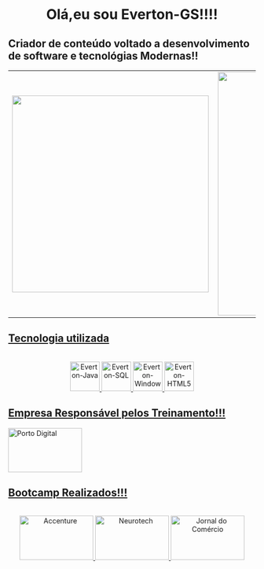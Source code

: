 
  <h1 align="center"> Olá,eu sou Everton-GS!!!!</h1>
  <h2>Criador de conteúdo voltado a desenvolvimento de software  e tecnológias Modernas!!</h2>



<div align="center">
  <a href="https://github.com/Everton-GS">  
<table>
    <tr>
        <td><img width="400px" align="left" src="https://github-readme-stats.vercel.app/api/top-langs/?username=Everton-GS&hide=html&layout=compact&theme=dracula" /></td>
        <td><img width="495px" align="left" src="https://github-readme-stats.vercel.app/api?username=Everton-GS&theme=dracula"/></td>
    </tr>   
</table>
 <h2 align="left">Tecnologia utilizada</h2>
</div>
    <center>
   <div style="display: inline_block"><br>
   <img  alt="Everton-Java" height="60" width="60" src="https://cdn.jsdelivr.net/gh/devicons/devicon/icons/java/java-original-wordmark.svg"/>
   <img  alt="Everton-SQL"  height="60" width="60" src="https://cdn.jsdelivr.net/gh/devicons/devicon/icons/mysql/mysql-original-wordmark.svg"/>
   <img  alt="Everton-Windows" height"60" width="60" src="https://cdn.jsdelivr.net/gh/devicons/devicon/icons/windows8/windows8-original.svg" />
   <img  alt="Everton-HTML5"  height="60" width="60" src="https://cdn.jsdelivr.net/gh/devicons/devicon/icons/html5/html5-original.svg"/> 
     </center>
  </div>
    <h2 align="left">Empresa Responsável pelos Treinamento!!!</h2>
    <img  alt="Porto Digital"  height="90" width="150" src="https://www.portodigital.org/_nuxt/img/logo.9d0ef93.svg">
<div> 
<h2 align="left">Bootcamp Realizados!!!</h2>
<div style="display: inline_block"><br>    
  <center>
  <img  alt="Accenture"  height="90" width="150" src="https://1000logos.net/wp-content/uploads/2021/04/Accenture-logo.png">
  <img alt="Neurotech"   height="90" width="150" src="https://imagens.ne10.uol.com.br/veiculos/_midias/jpg/2022/11/10/615x300/1_neurotech_02-22010361.jpg">
  <img alt="Jornal do Comércio"   height="90" width="150" src="https://ogimg.infoglobo.com.br/in/24948738-c0e-fbb/FT1086A/760/Jornal-do-Comercio.png">
    
  </center> 
</div>

